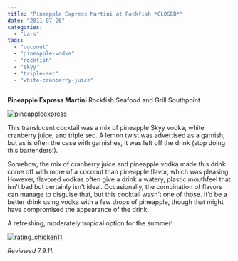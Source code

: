 ```yaml
---
title: "Pineapple Express Martini at Rockfish *CLOSED*"
date: "2011-07-26"
categories:
  - "bars"
tags:
  - "coconut"
  - "pineapple-vodka"
  - "rockfish"
  - "skyy"
  - "triple-sec"
  - "white-cranberry-juice"
---
```


**Pineapple Express Martini** Rockfish Seafood and Grill Southpoint

[![](http://s3.amazonaws.com/thegourmez-wpmedia/2011/07/pineappleexpress.jpg "pineappleexpress")](http://s3.amazonaws.com/thegourmez-wpmedia/2011/07/pineappleexpress.jpg)

This translucent cocktail was a mix of pineapple Skyy vodka, white cranberry juice, and triple sec. A lemon twist was advertised as a garnish, but as is often the case with garnishes, it was left off the drink (stop doing this bartenders!).

Somehow, the mix of cranberry juice and pineapple vodka made this drink come off with more of a coconut than pineapple flavor, which was pleasing. However, flavored vodkas often give a drink a watery, plastic mouthfeel that isn’t bad but certainly isn’t ideal. Occasionally, the combination of flavors can manage to disguise that, but this cocktail wasn’t one of those. It’d be a better drink using vodka with a few drops of pineapple, though that might have compromised the appearance of the drink.

A refreshing, moderately tropical option for the summer!

[![](http://s3.amazonaws.com/thegourmez-wpmedia/2009/02/rating_chicken11.gif "rating_chicken11")](http://s3.amazonaws.com/thegourmez-wpmedia/2009/02/rating_chicken11.gif)

_Reviewed 7.9.11._
